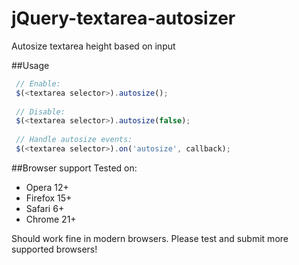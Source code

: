 jQuery-textarea-autosizer
=========================

Autosize textarea height based on input

##Usage

```javascript
 // Enable:
 $(<textarea selector>).autosize();
 
 // Disable:
 $(<textarea selector>).autosize(false);
 
 // Handle autosize events:
 $(<textarea selector>).on('autosize', callback);
```

##Browser support
Tested on:
- Opera 12+
- Firefox 15+
- Safari 6+
- Chrome 21+

Should work fine in modern browsers. Please test and submit more supported browsers!
